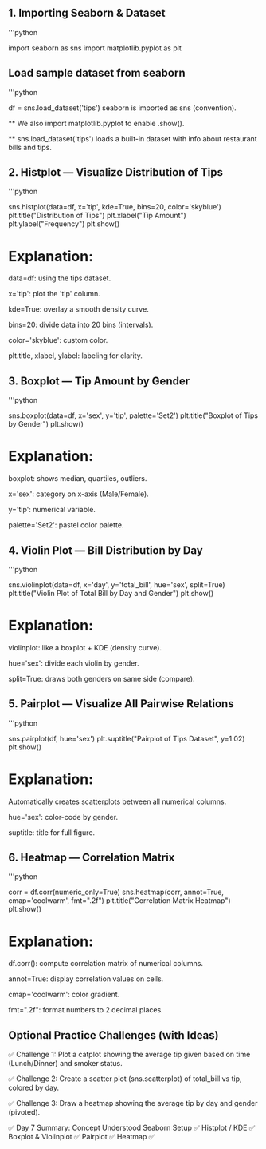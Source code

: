 ## 1. Importing Seaborn & Dataset
'''python

import seaborn as sns
import matplotlib.pyplot as plt

## Load sample dataset from seaborn
'''python

df = sns.load_dataset('tips')
seaborn is imported as sns (convention).

** We also import matplotlib.pyplot to enable .show().

** sns.load_dataset('tips') loads a built-in dataset with info about restaurant bills and tips.

## 2. Histplot — Visualize Distribution of Tips
'''python

sns.histplot(data=df, x='tip', kde=True, bins=20, color='skyblue')
plt.title("Distribution of Tips")
plt.xlabel("Tip Amount")
plt.ylabel("Frequency")
plt.show()

# Explanation:

data=df: using the tips dataset.

x='tip': plot the 'tip' column.

kde=True: overlay a smooth density curve.

bins=20: divide data into 20 bins (intervals).

color='skyblue': custom color.

plt.title, xlabel, ylabel: labeling for clarity.

## 3. Boxplot — Tip Amount by Gender
'''python

sns.boxplot(data=df, x='sex', y='tip', palette='Set2')
plt.title("Boxplot of Tips by Gender")
plt.show()

# Explanation:

boxplot: shows median, quartiles, outliers.

x='sex': category on x-axis (Male/Female).

y='tip': numerical variable.

palette='Set2': pastel color palette.

## 4. Violin Plot — Bill Distribution by Day
'''python

sns.violinplot(data=df, x='day', y='total_bill', hue='sex', split=True)
plt.title("Violin Plot of Total Bill by Day and Gender")
plt.show()

# Explanation:

violinplot: like a boxplot + KDE (density curve).

hue='sex': divide each violin by gender.

split=True: draws both genders on same side (compare).

## 5. Pairplot — Visualize All Pairwise Relations
'''python

sns.pairplot(df, hue='sex')
plt.suptitle("Pairplot of Tips Dataset", y=1.02)
plt.show()

# Explanation:

Automatically creates scatterplots between all numerical columns.

hue='sex': color-code by gender.

suptitle: title for full figure.

## 6. Heatmap — Correlation Matrix
'''python

corr = df.corr(numeric_only=True)
sns.heatmap(corr, annot=True, cmap='coolwarm', fmt=".2f")
plt.title("Correlation Matrix Heatmap")
plt.show()

# Explanation:

df.corr(): compute correlation matrix of numerical columns.

annot=True: display correlation values on cells.

cmap='coolwarm': color gradient.

fmt=".2f": format numbers to 2 decimal places.

##  Optional Practice Challenges (with Ideas)
✅ Challenge 1:
Plot a catplot showing the average tip given based on time (Lunch/Dinner) and smoker status.

✅ Challenge 2:
Create a scatter plot (sns.scatterplot) of total_bill vs tip, colored by day.

✅ Challenge 3:
Draw a heatmap showing the average tip by day and gender (pivoted).


✅ Day 7 Summary:
Concept	Understood
Seaborn Setup	✅
Histplot / KDE	✅
Boxplot & Violinplot	✅
Pairplot	✅
Heatmap	✅